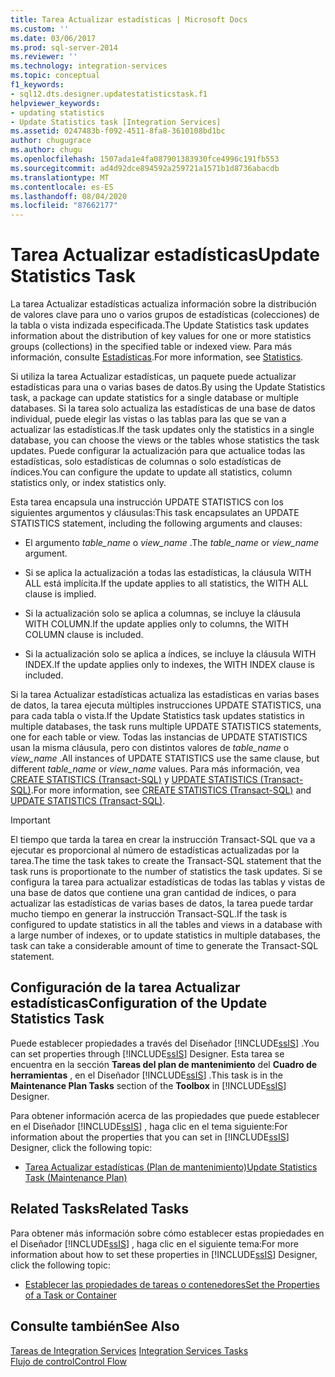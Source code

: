 ```yaml
---
title: Tarea Actualizar estadísticas | Microsoft Docs
ms.custom: ''
ms.date: 03/06/2017
ms.prod: sql-server-2014
ms.reviewer: ''
ms.technology: integration-services
ms.topic: conceptual
f1_keywords:
- sql12.dts.designer.updatestatisticstask.f1
helpviewer_keywords:
- updating statistics
- Update Statistics task [Integration Services]
ms.assetid: 0247483b-f092-4511-8fa8-3610108bd1bc
author: chugugrace
ms.author: chugu
ms.openlocfilehash: 1507ada1e4fa087901383930fce4996c191fb553
ms.sourcegitcommit: ad4d92dce894592a259721a1571b1d8736abacdb
ms.translationtype: MT
ms.contentlocale: es-ES
ms.lasthandoff: 08/04/2020
ms.locfileid: "87662177"
---
```

# <a name="update-statistics-task"></a><span data-ttu-id="8dba1-102">Tarea Actualizar estadísticas</span><span class="sxs-lookup"><span data-stu-id="8dba1-102">Update Statistics Task</span></span>
  <span data-ttu-id="8dba1-103">La tarea Actualizar estadísticas actualiza información sobre la distribución de valores clave para uno o varios grupos de estadísticas (colecciones) de la tabla o vista indizada especificada.</span><span class="sxs-lookup"><span data-stu-id="8dba1-103">The Update Statistics task updates information about the distribution of key values for one or more statistics groups (collections) in the specified table or indexed view.</span></span> <span data-ttu-id="8dba1-104">Para más información, consulte [Estadísticas](../../relational-databases/statistics/statistics.md).</span><span class="sxs-lookup"><span data-stu-id="8dba1-104">For more information, see [Statistics](../../relational-databases/statistics/statistics.md).</span></span>  
  
 <span data-ttu-id="8dba1-105">Si utiliza la tarea Actualizar estadísticas, un paquete puede actualizar estadísticas para una o varias bases de datos.</span><span class="sxs-lookup"><span data-stu-id="8dba1-105">By using the Update Statistics task, a package can update statistics for a single database or multiple databases.</span></span> <span data-ttu-id="8dba1-106">Si la tarea solo actualiza las estadísticas de una base de datos individual, puede elegir las vistas o las tablas para las que se van a actualizar las estadísticas.</span><span class="sxs-lookup"><span data-stu-id="8dba1-106">If the task updates only the statistics in a single database, you can choose the views or the tables whose statistics the task updates.</span></span> <span data-ttu-id="8dba1-107">Puede configurar la actualización para que actualice todas las estadísticas, solo estadísticas de columnas o solo estadísticas de índices.</span><span class="sxs-lookup"><span data-stu-id="8dba1-107">You can configure the update to update all statistics, column statistics only, or index statistics only.</span></span>  
  
 <span data-ttu-id="8dba1-108">Esta tarea encapsula una instrucción UPDATE STATISTICS con los siguientes argumentos y cláusulas:</span><span class="sxs-lookup"><span data-stu-id="8dba1-108">This task encapsulates an UPDATE STATISTICS statement, including the following arguments and clauses:</span></span>  
  
-   <span data-ttu-id="8dba1-109">El argumento *table_name* o *view_name* .</span><span class="sxs-lookup"><span data-stu-id="8dba1-109">The *table_name* or *view_name* argument.</span></span>  
  
-   <span data-ttu-id="8dba1-110">Si se aplica la actualización a todas las estadísticas, la cláusula WITH ALL está implícita.</span><span class="sxs-lookup"><span data-stu-id="8dba1-110">If the update applies to all statistics, the WITH ALL clause is implied.</span></span>  
  
-   <span data-ttu-id="8dba1-111">Si la actualización solo se aplica a columnas, se incluye la cláusula WITH COLUMN.</span><span class="sxs-lookup"><span data-stu-id="8dba1-111">If the update applies only to columns, the WITH COLUMN clause is included.</span></span>  
  
-   <span data-ttu-id="8dba1-112">Si la actualización solo se aplica a índices, se incluye la cláusula WITH INDEX.</span><span class="sxs-lookup"><span data-stu-id="8dba1-112">If the update applies only to indexes, the WITH INDEX clause is included.</span></span>  
  
 <span data-ttu-id="8dba1-113">Si la tarea Actualizar estadísticas actualiza las estadísticas en varias bases de datos, la tarea ejecuta múltiples instrucciones UPDATE STATISTICS, una para cada tabla o vista.</span><span class="sxs-lookup"><span data-stu-id="8dba1-113">If the Update Statistics task updates statistics in multiple databases, the task runs multiple UPDATE STATISTICS statements, one for each table or view.</span></span> <span data-ttu-id="8dba1-114">Todas las instancias de UPDATE STATISTICS usan la misma cláusula, pero con distintos valores de *table_name* o *view_name* .</span><span class="sxs-lookup"><span data-stu-id="8dba1-114">All instances of UPDATE STATISTICS use the same clause, but different *table_name* or *view_name* values.</span></span> <span data-ttu-id="8dba1-115">Para más información, vea [CREATE STATISTICS &#40;Transact-SQL&#41;](/sql/t-sql/statements/create-statistics-transact-sql) y [UPDATE STATISTICS &#40;Transact-SQL&#41;](/sql/t-sql/statements/update-statistics-transact-sql).</span><span class="sxs-lookup"><span data-stu-id="8dba1-115">For more information, see [CREATE STATISTICS &#40;Transact-SQL&#41;](/sql/t-sql/statements/create-statistics-transact-sql) and [UPDATE STATISTICS &#40;Transact-SQL&#41;](/sql/t-sql/statements/update-statistics-transact-sql).</span></span>  
  
> [!IMPORTANT]  
>  <span data-ttu-id="8dba1-116">El tiempo que tarda la tarea en crear la instrucción Transact-SQL que va a ejecutar es proporcional al número de estadísticas actualizadas por la tarea.</span><span class="sxs-lookup"><span data-stu-id="8dba1-116">The time the task takes to create the Transact-SQL statement that the task runs is proportionate to the number of statistics the task updates.</span></span> <span data-ttu-id="8dba1-117">Si se configura la tarea para actualizar estadísticas de todas las tablas y vistas de una base de datos que contiene una gran cantidad de índices, o para actualizar las estadísticas de varias bases de datos, la tarea puede tardar mucho tiempo en generar la instrucción Transact-SQL.</span><span class="sxs-lookup"><span data-stu-id="8dba1-117">If the task is configured to update statistics in all the tables and views in a database with a large number of indexes, or to update statistics in multiple databases, the task can take a considerable amount of time to generate the Transact-SQL statement.</span></span>  
  
## <a name="configuration-of-the-update-statistics-task"></a><span data-ttu-id="8dba1-118">Configuración de la tarea Actualizar estadísticas</span><span class="sxs-lookup"><span data-stu-id="8dba1-118">Configuration of the Update Statistics Task</span></span>  
 <span data-ttu-id="8dba1-119">Puede establecer propiedades a través del Diseñador [!INCLUDE[ssIS](../../../includes/ssis-md.md)] .</span><span class="sxs-lookup"><span data-stu-id="8dba1-119">You can set properties through [!INCLUDE[ssIS](../../../includes/ssis-md.md)] Designer.</span></span> <span data-ttu-id="8dba1-120">Esta tarea se encuentra en la sección **Tareas del plan de mantenimiento** del **Cuadro de herramientas** , en el Diseñador [!INCLUDE[ssIS](../../../includes/ssis-md.md)] .</span><span class="sxs-lookup"><span data-stu-id="8dba1-120">This task is in the **Maintenance Plan Tasks** section of the **Toolbox** in [!INCLUDE[ssIS](../../../includes/ssis-md.md)] Designer.</span></span>  
  
 <span data-ttu-id="8dba1-121">Para obtener información acerca de las propiedades que puede establecer en el Diseñador [!INCLUDE[ssIS](../../../includes/ssis-md.md)] , haga clic en el tema siguiente:</span><span class="sxs-lookup"><span data-stu-id="8dba1-121">For information about the properties that you can set in [!INCLUDE[ssIS](../../../includes/ssis-md.md)] Designer, click the following topic:</span></span>  
  
-   [<span data-ttu-id="8dba1-122">Tarea Actualizar estadísticas &#40;Plan de mantenimiento&#41;</span><span class="sxs-lookup"><span data-stu-id="8dba1-122">Update Statistics Task &#40;Maintenance Plan&#41;</span></span>](../../relational-databases/maintenance-plans/update-statistics-task-maintenance-plan.md)  
  
## <a name="related-tasks"></a><span data-ttu-id="8dba1-123">Related Tasks</span><span class="sxs-lookup"><span data-stu-id="8dba1-123">Related Tasks</span></span>  
 <span data-ttu-id="8dba1-124">Para obtener más información sobre cómo establecer estas propiedades en el Diseñador [!INCLUDE[ssIS](../../../includes/ssis-md.md)] , haga clic en el siguiente tema:</span><span class="sxs-lookup"><span data-stu-id="8dba1-124">For more information about how to set these properties in [!INCLUDE[ssIS](../../../includes/ssis-md.md)] Designer, click the following topic:</span></span>  
  
-   [<span data-ttu-id="8dba1-125">Establecer las propiedades de tareas o contenedores</span><span class="sxs-lookup"><span data-stu-id="8dba1-125">Set the Properties of a Task or Container</span></span>](../set-the-properties-of-a-task-or-container.md)  
  
## <a name="see-also"></a><span data-ttu-id="8dba1-126">Consulte también</span><span class="sxs-lookup"><span data-stu-id="8dba1-126">See Also</span></span>  
 <span data-ttu-id="8dba1-127">[Tareas de Integration Services](integration-services-tasks.md) </span><span class="sxs-lookup"><span data-stu-id="8dba1-127">[Integration Services Tasks](integration-services-tasks.md) </span></span>  
 [<span data-ttu-id="8dba1-128">Flujo de control</span><span class="sxs-lookup"><span data-stu-id="8dba1-128">Control Flow</span></span>](control-flow.md)  
  
  

